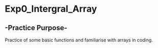 # Exp0_Intergral_Array

## -Practice Purpose-
Practice of some basic functions and familiarise with arrays in coding. 
